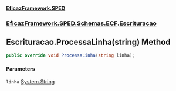 #### [EficazFramework.SPED](EficazFrameworkSPED.md 'EficazFramework SPED')
### [EficazFramework.SPED.Schemas.ECF](EficazFramework.SPED.Schemas.ECF.md 'EficazFramework.SPED.Schemas.ECF').[Escrituracao](EficazFramework.SPED.Schemas.ECF/Escrituracao.md 'EficazFramework.SPED.Schemas.ECF.Escrituracao')

## Escrituracao.ProcessaLinha(string) Method

```csharp
public override void ProcessaLinha(string linha);
```
#### Parameters

<a name='EficazFramework.SPED.Schemas.ECF.Escrituracao.ProcessaLinha(string).linha'></a>

`linha` [System.String](https://docs.microsoft.com/en-us/dotnet/api/System.String 'System.String')